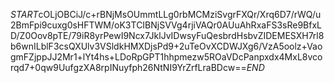 $START$cOLjOBCiJ/c+rBNjMsOUmmtLLg0rbMCMziSvgrFXQr/Xrq6D7/rWQ/u2BmFpi9cuxg0sHFTWM/oK3TCIBNjSVVg4rjiVAQr0AUuAhRxaFS3sRe9BfxLD/Z0Oov8pTE/79iR8yrPewI9Ncx7JklJvIDwsyFuQesbrdHsbvZIDEMESXH7rl8b6wnILblF3csQXUlv3VSldkHMXDjsPd9+2uTeOvXCDWJXg6/VzA5oolz+VaogmFZjppJJ2Mr1+lYt4hs+LDoRpGPT1hhpmezw5ROaVDcPanpxdx4MxL8vcorqd7+0qw9UufgzXA8rpINuyfph26NtNI9YrZrfLraBDcw==$END$